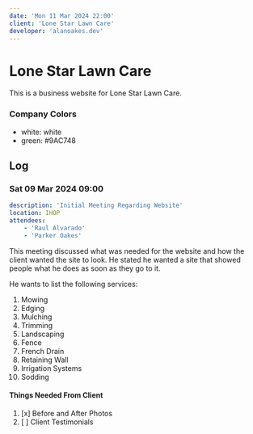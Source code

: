 ```yaml
---
date: 'Mon 11 Mar 2024 22:00'
client: 'Lone Star Lawn Care'
developer: 'alanoakes.dev'
---
```


# Lone Star Lawn Care

This is a business website for Lone Star Lawn Care.

### Company Colors

- white: white
- green: #9AC748

## Log

### Sat 09 Mar 2024 09:00

```yaml
description: 'Initial Meeting Regarding Website'
location: IHOP
attendees:
    - 'Raul Alvarado'
    - 'Parker Oakes'
```

This meeting discussed what was needed for the website and how the client
wanted the site to look. He stated he wanted a site that showed people what he does as soon as they go to it.

He wants to list the following services:

01. Mowing
02. Edging
03. Mulching
04. Trimming
05. Landscaping
06. Fence
07. French Drain
08. Retaining Wall
09. Irrigation Systems
10. Sodding

#### Things Needed From Client

1. [x] Before and After Photos
2. [ ] Client Testimonials
